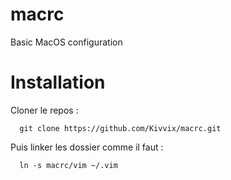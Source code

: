 # macrc
Basic MacOS configuration

# Installation

Cloner le repos :

```
  git clone https://github.com/Kivvix/macrc.git
```

Puis linker les dossier comme il faut :

```
  ln -s macrc/vim ~/.vim
```


